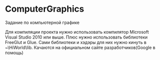 # ComputerGraphics
Задание по компьютерной графике

Для компиляции проекта нужно использовать компилятор Microsoft Visual Studio 2010 или выше. Плюс нужно использовать библиотеки FreeGlut и Glue.
Сами библиотеки и хэдэры для них нужно кинуть в ~\HiWorld\lib\. Качаются на официальном сайте разработчиков(Google в помощь)
